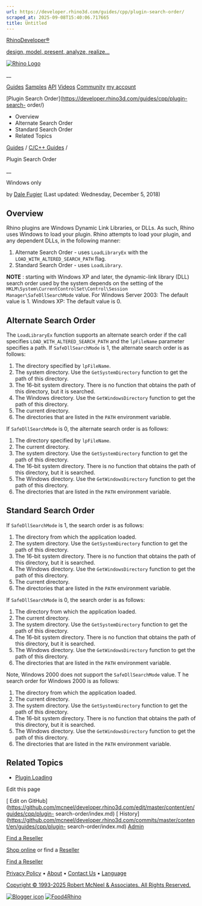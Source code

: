 ```yaml
---
url: https://developer.rhino3d.com/guides/cpp/plugin-search-order/
scraped_at: 2025-09-08T15:40:06.717665
title: Untitled
---
```


[RhinoDeveloper®](/)

[design, model, present, analyze, realize...](/)

[![Rhino Logo](https://developer.rhino3d.com/images/rhinodevlogo.png)](/)

__

[Guides](https://developer.rhino3d.com/guides)
[Samples](https://developer.rhino3d.com/samples)
[API](https://developer.rhino3d.com/api)
[Videos](https://developer.rhino3d.com/videos)
[Community](https://discourse.mcneel.com/c/rhino-developer) [my account
](https://www.rhino3d.com/my-account/ "Manage your account, licenses, and
teams")

[Plugin Search Order](https://developer.rhino3d.com/guides/cpp/plugin-search-
order/)

  * Overview
  * Alternate Search Order
  * Standard Search Order
  * Related Topics

[Guides](https://developer.rhino3d.com/en/guides/) / [C/C++
Guides](https://developer.rhino3d.com/en/guides/cpp/) /

Plugin Search Order

__

Windows only

by [Dale Fugier](https://discourse.mcneel.com/u/dale/) (Last updated:
Wednesday, December 5, 2018)

## Overview

Rhino plugins are Windows Dynamic Link Libraries, or DLLs. As such, Rhino uses
Windows to load your plugin. Rhino attempts to load your plugin, and any
dependent DLLs, in the following manner:

  1. Alternate Search Order - uses `LoadLibraryEx` with the `LOAD_WITH_ALTERED_SEARCH_PATH` flag.
  2. Standard Search Order - uses `LoadLibrary`.

**NOTE** : starting with Windows XP and later, the dynamic-link library (DLL)
search order used by the system depends on the setting of the
`HKLM\System\CurrentControlSet\Control\Session Manager\SafeDllSearchMode`
value. For Windows Server 2003: The default value is 1. Windows XP: The
default value is 0.

## Alternate Search Order

The `LoadLibraryEx` function supports an alternate search order if the call
specifies `LOAD_WITH_ALTERED_SEARCH_PATH` and the `lpFileName` parameter
specifies a path. If `SafeDllSearchMode` is 1, the alternate search order is
as follows:

  1. The directory specified by `lpFileName`.
  2. The system directory. Use the `GetSystemDirectory` function to get the path of this directory.
  3. The 16-bit system directory. There is no function that obtains the path of this directory, but it is searched.
  4. The Windows directory. Use the `GetWindowsDirectory` function to get the path of this directory.
  5. The current directory.
  6. The directories that are listed in the `PATH` environment variable.

If `SafeDllSearchMode` is 0, the alternate search order is as follows:

  1. The directory specified by `lpFileName`.
  2. The current directory.
  3. The system directory. Use the `GetSystemDirectory` function to get the path of this directory.
  4. The 16-bit system directory. There is no function that obtains the path of this directory, but it is searched.
  5. The Windows directory. Use the `GetWindowsDirectory` function to get the path of this directory.
  6. The directories that are listed in the `PATH` environment variable.

## Standard Search Order

If `SafeDllSearchMode` is 1, the search order is as follows:

  1. The directory from which the application loaded.
  2. The system directory. Use the `GetSystemDirectory` function to get the path of this directory.
  3. The 16-bit system directory. There is no function that obtains the path of this directory, but it is searched.
  4. The Windows directory. Use the `GetWindowsDirectory` function to get the path of this directory.
  5. The current directory.
  6. The directories that are listed in the `PATH` environment variable.

If `SafeDllSearchMode` is 0, the search order is as follows:

  1. The directory from which the application loaded.
  2. The current directory.
  3. The system directory. Use the `GetSystemDirectory` function to get the path of this directory.
  4. The 16-bit system directory. There is no function that obtains the path of this directory, but it is searched.
  5. The Windows directory. Use the `GetWindowsDirectory` function to get the path of this directory.
  6. The directories that are listed in the `PATH` environment variable.

Note, Windows 2000 does not support the `SafeDllSearchMode` value. T he search
order for Windows 2000 is as follows:

  1. The directory from which the application loaded.
  2. The current directory.
  3. The system directory. Use the `GetSystemDirectory` function to get the path of this directory.
  4. The 16-bit system directory. There is no function that obtains the path of this directory, but it is searched.
  5. The Windows directory. Use the `GetWindowsDirectory` function to get the path of this directory.
  6. The directories that are listed in the `PATH` environment variable.

## Related Topics

  * [Plugin Loading](https://developer.rhino3d.com/guides/cpp/plugin-loading/)

Edit this page

[ Edit on
GitHub](https://github.com/mcneel/developer.rhino3d.com/edit/master/content/en/guides/cpp/plugin-
search-order/index.md) [
History](https://github.com/mcneel/developer.rhino3d.com/commits/master/content/en/guides/cpp/plugin-
search-order/index.md) [ Admin](https://developer.rhino3d.com/admin)

[Find a Reseller](https://www.rhino3d.com/sales)

[Shop online](https://www.rhino3d.com/store) or find a
[Reseller](https://www.rhino3d.com/sales)

[Find a Reseller](https://www.rhino3d.com/sales)

[Privacy Policy](https://www.rhino3d.com/privacy) •
[About](https://www.rhino3d.com/mcneel/about) • [Contact
Us](https://www.rhino3d.com/mcneel/contact) • [
Language](https://www.rhino3d.com/language "Change to a different region or
language")

[Copyright © 1993-2025 Robert McNeel & Associates. All Rights
Reserved.](https://www.rhino3d.com/mcneel/about)

[](https://www.facebook.com/McNeelRhinoceros/)
[](https://twitter.com/bobmcneel) [](https://www.linkedin.com/groups/75313/)
[](https://www.youtube.com/user/RhinoGuide/videos) [](https://vimeo.com/rhino)
[![Blogger
icon](https://developer.rhino3d.com/images/blogger.svg)](http://blog.rhino3d.com/)
[![Food4Rhino](https://developer.rhino3d.com/images/f4r_icon_01.svg)](https://www.food4rhino.com)

